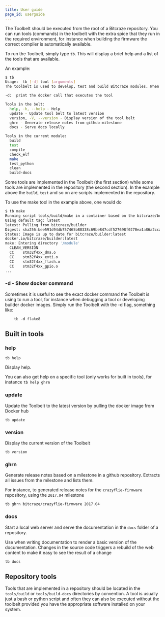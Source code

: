 ```yaml
---
title: User guide
page_id: userguide
---
```


The Toolbelt should be executed from the root of a Bitcraze repository. You can run tools (commands) in the toolbelt
with the extra spice that they run in the required environment, for instance when building the firmware the correct
compiler is automatically available.

To run the Toolbelt, simply type `tb`. This will display a brief help and a list of the tools that are available.

An example:

``` bash
$ tb
Usage:  tb [-d] tool [arguments]
The toolbelt is used to develop, test and build Bitcraze modules. When the toolbelt is called, it will first try to find the tool in the belt, after that it will try the tools in the module if the working directory is the root of a module. Module tools are executed in the context of a docker container based on the module requirements configured in the module.json config file.

-d:  print the docker call that executes the tool

Tools in the belt:
  help, -h, --help - Help
  update - Update tool belt to latest version
  version, -V, --version - Display version of the tool belt
  ghrn - Generate release notes from github milestone
  docs - Serve docs locally

Tools in the current module:
  build
  test
  compile
  check_elf
  make
  test_python
  clean
  build-docs
```

Some tools are implemented in the Toolbelt (the first section) while some tools are implemented in the repository (the
second section). In the example above the `build`, `test` and so on are scripts implemented in the repository.

To use the make tool in the example above, one would do
``` bash
$ tb make
Running script tools/build/make in a container based on the bitcraze/builder docker image as uid 1000
Using default tag: latest
latest: Pulling from bitcraze/builder
Digest: sha256:bee591d94db757465b88338c69be847cdf527698f0270ea1a86a2ccaa3c9845d
Status: Image is up to date for bitcraze/builder:latest
docker.io/bitcraze/builder:latest
make: Entering directory '/module'
  CLEAN_VERSION
  CC    stm32f4xx_dma.o
  CC    stm32f4xx_exti.o
  CC    stm32f4xx_flash.o
  CC    stm32f4xx_gpio.o
...
```

### -d - Show docker command

Sometimes it is useful to see the exact docker command the Toolbelt is using to run a tool,
for instance when debugging a tool or developing builder docker images. Simply run the Toolbelt with the -d flag,
something like:

        tb -d flake8

## Built in tools

### help

```
tb help
```

Display help.

You can also get help on a specific tool (only works for built in tools), for instance `tb help ghrn`

### update

Update the Toolbelt to the latest version by pulling the docker image from Docker hub

```tb update```

### version

Display the current version of the Toolbelt

```tb version```

### ghrn

Generate release notes based on a milestone in a github repository. Extracts all issues from the milestone and lists them.

For instance, to generated release notes for the `crazyflie-firmware` repository, using the `2017.04` milestone

```tb ghrn bitcraze/crazyflie-firmware 2017.04```

### docs

Start a local web server and serve the documentation in the `docs` folder of a repository.

Use when writing documentation to render a basic version of the documentation. Changes in the source code triggers a
rebuild of the web content to make it easy to see the result of a change

```tb docs```

## Repository tools

Tools that are implemented in a repository should be located in the `tools/build` or `tools/build-docs` directories by
convention. A tool is usually just a bash or python script and often they can also be executed without the toolbelt
provided you have the appropriate software installed on your system.
